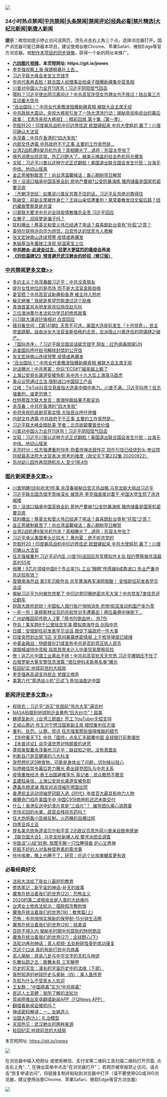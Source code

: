 ![](https://raw.githubusercontent.com/fqnews/bnews/master/64photo/fqnews-qr.jpg)

<div id="tt">
<h3>24小时热点禁闻|<a href="#%E4%B8%AD%E5%85%B1%E7%A6%81%E9%97%BB%E6%9B%B4%E5%A4%9A%E6%96%87%E7%AB%A0">中共禁闻</a>|<a href="#%E5%9B%BE%E7%89%87%E6%96%B0%E9%97%BB%E6%9B%B4%E5%A4%9A%E6%96%87%E7%AB%A0">头条禁闻</a>|<a href="#%E6%96%B0%E9%97%BB%E8%AF%84%E8%AE%BA%E6%9B%B4%E5%A4%9A%E6%96%87%E7%AB%A0">禁闻评论|<a href="#%E5%BF%85%E7%9C%8B%E7%BB%8F%E5%85%B8%E5%A5%BD%E6%96%87">经典必看|<a href="/video.md#%E7%A6%81%E7%89%87%E7%B2%BE%E9%80%89">禁片精选</a>|<a href="https://github.com/fqnews/djy/blob/master/gb/nf1351518.md#1">大纪元新闻</a>|<a href="https://github.com/fqnews/ntdtv/blob/master/gb/prog204.md#1">新唐人新闻</a></h3>
<div><b>提示：</b>微信如提示停止访问该网页，须先点击右上角三个点，选择浏览器打开。国产浏览器可能已屏蔽本项目，建议使用谷歌Chrome、苹果Safari、微软Edge等官方浏览器。或<a href="https://github.com/fqnews/bnews/blob/master/%E5%88%B6%E4%BD%9Cgit%E7%A6%81%E9%97%BB%E9%95%9C%E5%83%8F.md">制作本项目的同步镜像</a>，获得一个新的网址来推广。</div>
<ul>
<li><b><a href="http://d1.bdrive.tk/64.mp4" target="_blank">六四图片视频</a>，本页短网址: https://git.io/jnews</b></li>
<li><a href="/cnnews/20200923/1401317.md">李克强视察上海 保镖粗暴扑上去…</a></li>
<li><a href="/cnnews/20200923/1401356.md">习近平联大峰会发言又念错字</a></li>
<li><a href="/worldnews/20200923/1401314.md">中共代表再丢脸！联合国人权理事会拍桌子阻曝新疆集中营真相</a></li>
<li><a href="/cbnews/20200923/1401303.md">川普对中国火力全开11连骂！习近平阴阳怪气回击</a></li>
<li><a href="/cnnews/20200922/1401225.md">喂料？习近平使出阴沉离间计？中共高官连侄女外甥女也不放过！陆台美三方互动重大信号</a></li>
<li><a href="/cbnews/20200923/1401581.md">“丑出国际！” 中共女代表撒泼阻曝新疆真相 被联大会主席无视</a></li>
<li><a href="/bannedvideo/20200923/1401443.md">中共政局大震动，央视大裤衩引发了一场大清洗行动｜揭秘央视电视台的幕后故事｜【清洗央视大裤衩】｜精彩回放 第十集（第一季）</a></li>
<li><a href="/topimagenews/20200923/1401252.md">完胜歼20！印度飙风战机中印边界炫武 欧盟硬起来 中共大使尴尬 赢了！川普可确认大法官</a></li>
<li><a href="/cbnews/20200923/1401544.md">余茂春：中共在香港的“四大失败”</a></li>
<li><a href="/cbnews/20200923/1401445.md">内部文件透露 中共政府不干正事 主要的工作竟然是...</a></li>
<li><a href="/topimagenews/20200923/1401565.md">台湾2战机遭6架共机包夹？真相曝光了…退将：形容太夸张了</a></li>
<li><a href="/bannedvideo/20200923/1401657.md">境外消费出现异常，外汇问题大了，被美元掩盖的社会危机将总爆发</a></li>
<li><a href="/cbnews/20200923/1401433.md">文昭：习近平川普以这种方式正式翻脸！美国退出联合国会发生什麽；台海无中线、地动山摇来</a></li>
<li><a href="/topimagenews/20200923/1401580.md">金正恩被制裁苦了！向台湾温馨喊话：衷心期盼早日解禁</a></li>
<li><a href="/topimagenews/20200923/1401751.md">惊！没进口轴承中国高铁全趴 房地产要崩?公安防暴演练 猪肉储备是国家机密要见底</a></li>
<li><a href="/ssgc/20200923/1401350.md">〖兲朝浮世绘〗如果说川普反共靠不住的话，习近平反共绝对靠得住</a></li>
<li><a href="/bannedvideo/20200923/1401364.md">陈破空：前副主席被炸身亡？王岐山亲信遭重判！某常委散发旧文留后路？纽约藏裔警察竟是共谍</a></li>
<li><a href="/comments/20200923/1401325.md">川普联大要求中共对全球疫情散播负全责 习近平回应</a></li>
<li><a href="/comments/20200923/1401339.md">左撇子：阎丽梦是骗子吗？</a></li>
<li><a href="/topimagenews/20200923/1401662.md">猛料曝出！蔡英文和菅义伟已经通了电话？森喜朗赴台竟有“托孤”之意？</a></li>
<li><a href="/headline/20200923/1401281.md">英特尔获特许向华为供货，白宫传达的信息令人费解</a></li>
<li><a href="/cbnews/20200923/1401601.md">张文宏钟南山连续预警 疫情或再爆发</a></li>
<li><a href="/cnnews/20200923/1401674.md">朱镕基当年重挫江泽民 挺温家宝上位</a></li>
<li><b><a href="/comments/20200211/1275071.md" target="_blank">中共肺炎-此波会过去，但更大更猛烈的瘟疫会再来</a></b></li>
<li><b><a href="/comments/20200207/1272816.md" target="_blank">《刘伯温碑记》预言避开武汉肺炎的妙招（修订版）</a></b></li>
</ul>
</div>

<div class="catlist">
<h3><a href="/cbnews/" target="_blank">中共禁闻</a><span><a href="/cbnews/" target="_blank" rel="nofollow">更多文章>></a></span></h3>
<ul>
<li><a href="/cbnews/20200923/1401881.md" target="_blank">多边主义？余茂春酸习近平：中共没真朋友</a></li>
<li><a href="/cbnews/20200923/1401749.md" target="_blank">提升女性地位的是市场 而不是大法官金斯伯格</a></li>
<li><a href="/cbnews/20200923/1401752.md" target="_blank">耍官腔？中共高官谈新疆和香港 被主持人怒呛</a></li>
<li><a href="/cbnews/20200923/1401700.md" target="_blank">躲灾避难 ” 我就是希望您能渡过这个劫难</a></li>
<li><a href="/cbnews/20200923/1401684.md" target="_blank">青海首富肖永明发家背后隐现赵乐际</a></li>
<li><a href="/cbnews/20200923/1401654.md" target="_blank">三位澳洲墨尔本法轮功学员的修炼故事</a></li>
<li><a href="/cbnews/20200923/1401663.md" target="_blank">川习联大演讲针锋相对 白宫回应</a></li>
<li><a href="/cbnews/20200923/1401660.md" target="_blank">薇羽看世间：【第141期】天意不可违，美国大选提前发生「十月惊奇」，民主党直跳脚。自由派女大法官金斯伯格的去世，左派阻止川普连任的阴谋随之破产。</a></li>
<li><a href="/cbnews/20200923/1401630.md" target="_blank">「国际赤序」？习近平联合国谈话疑念错字 网友：红色病毒绑架UN</a></li>
<li><a href="/cbnews/20200923/1401598.md" target="_blank">追查国际呼吁脸书解除封禁的公开信</a></li>
<li><a href="/cbnews/20200923/1401601.md" target="_blank">张文宏钟南山连续预警 疫情或再爆发</a></li>
<li><a href="/cbnews/20200923/1401581.md" target="_blank">“丑出国际！” 中共女代表撒泼阻曝新疆真相 被联大会主席无视</a></li>
<li><a href="/cbnews/20200923/1401571.md" target="_blank">对话曝光！中共黑客：你玩“ECS#1”越来越上瘾了</a></li>
<li><a href="/cbnews/20200923/1401570.md" target="_blank">上海公安局长龚道安被免职 系中共十九大后上海落马首虎</a></li>
<li><a href="/cbnews/20200923/1401569.md" target="_blank">美众议院通过立法 限制进口中国奴工产品</a></li>
<li><a href="/cbnews/20200923/1401564.md" target="_blank">江峰：TikTok抖音交易直指大选美中暗中角力，川普不满，习近平叫停？任志强重刑，谁更恐惧？</a></li>
<li><a href="/cbnews/20200923/1401545.md" target="_blank">杜特蒂首次联大发言：南海仲裁结果不能妥协</a></li>
<li><a href="/cbnews/20200923/1401544.md" target="_blank">余茂春：中共在香港的“四大失败”</a></li>
<li><a href="/cbnews/20200923/1401502.md" target="_blank">中共央视抗疫剧背离实情 大陆民众呼吁停播</a></li>
<li><a href="/cbnews/20200923/1401445.md" target="_blank">内部文件透露 中共政府不干正事 主要的工作竟然是&#8230;</a></li>
<li><a href="/cbnews/20200923/1401444.md" target="_blank">习近平联大峰会暗批美 学者：北京欲颠覆普世价值</a></li>
<li><a href="/cbnews/20200923/1401303.md" target="_blank">川普对中国火力全开11连骂！习近平阴阳怪气回击</a></li>
<li><a href="/cbnews/20200923/1401433.md" target="_blank">文昭：习近平川普以这种方式正式翻脸！美国退出联合国会发生什麽；台海无中线、地动山摇来</a></li>
<li><a href="/cbnews/20200923/1401388.md" target="_blank">天亮时分：任志强遭重判18年;抱着炸弹击鼓传花,现在引信已经烧到头;参议院将就最高法院大法官表决;思考的维度（政论天下第232集 20200922）</a></li>
<li><a href="/cbnews/20200923/1401375.md" target="_blank">苏州幼儿园外再现随机杀人 至少1死4伤</a></li>

</ul>
</div>
<div class="catlist">
<h3><a href="/topimagenews/" target="_blank">图片新闻</a><span><a href="/topimagenews/" target="_blank" rel="nofollow">更多文章>></a></span></h3>
<ul>
<li><a href="/topimagenews/20200923/1401840.md" target="_blank">川普明确1目标祈求1件事 余茂春揭秘白宫灭共战略 马克龙联大挑战习近平</a></li>
<li><a href="/topimagenews/20200923/1401819.md" target="_blank">习近平联合国念错字意味深长 被禁声 李克强直接对着干 中国大学生怒了连连喊楼</a></li>
<li><a href="/topimagenews/20200923/1401751.md" target="_blank">惊！没进口轴承中国高铁全趴 房地产要崩?公安防暴演练 猪肉储备是国家机密要见底</a></li>
<li><a href="/topimagenews/20200923/1401662.md" target="_blank">猛料曝出！蔡英文和菅义伟已经通了电话？森喜朗赴台竟有“托孤”之意？</a></li>
<li><a href="/topimagenews/20200923/1401580.md" target="_blank">金正恩被制裁苦了！向台湾温馨喊话：衷心期盼早日解禁</a></li>
<li><a href="/topimagenews/20200923/1401565.md" target="_blank">台湾2战机遭6架共机包夹？真相曝光了…退将：形容太夸张了</a></li>
<li><a href="/topimagenews/20200923/1401543.md" target="_blank">习近平承认美国拳头比较大？ 黄创夏：绝不听共党的</a></li>
<li><a href="/topimagenews/20200923/1401252.md" target="_blank">完胜歼20！印度飙风战机中印边界炫武 欧盟硬起来 中共大使尴尬 赢了！川普可确认大法官</a></li>
<li><a href="/topimagenews/20200922/1401161.md" target="_blank">任志强被重判 习近平迎内乱 川普1句话回应共军模拟炸关岛 纽约警察做共谍最高判55年</a></li>
<li><a href="/topimagenews/20200922/1401088.md" target="_blank">弱爆！9芯片领域中国6个市占率1% 工业&#8221;眼睛&#8221;传感器8成靠进口 失业严重中共这招有效？</a></li>
<li><a href="/topimagenews/20200921/1400580.md" target="_blank">震慑南海开战 美3军沉舰夺岛 共军黄海再军演网狠酸！ 安倍卸任前发表罕见谈话</a></li>
<li><a href="/topimagenews/20200921/1400557.md" target="_blank">揭秘习近平为何被忽悠晕了 中印边界印曝绝密共军大哭？中共禁发7类信息评论翻车</a></li>
<li><a href="/topimagenews/20200921/1400488.md" target="_blank">财政大跌抢民财！中国私人银行账户悄悄消失 悲惨!航空发动机国产率为零</a></li>
<li><a href="/topimagenews/20200921/1400362.md" target="_blank">一死一伤！美穆斯林议员的共和党对手遭袭击！两位幕僚中弹倒下…</a></li>
<li><a href="/topimagenews/20200921/1400305.md" target="_blank">广州幼稚园前传砍人 2童「揹书包倒血地」 共7伤</a></li>
<li><a href="/topimagenews/20200921/1400260.md" target="_blank">夺岛！美军跨8千公里陆空军演 模拟南海夺岛 剑指中共</a></li>
<li><a href="/topimagenews/20200921/1400225.md" target="_blank">日媒：安倍卸任前发表罕见谈话 敦促下届政府一件大事</a></li>
<li><a href="/topimagenews/20200921/1400202.md" target="_blank">印度突然划出禁飞区 无意间暴露绝密情报 上千枚导弹或已就绪</a></li>
<li><a href="/topimagenews/20200921/1400130.md" target="_blank">中美金融战：特朗普9/21或宣布中共是否刻意压低人民币</a></li>
<li><a href="/topimagenews/20200921/1400129.md" target="_blank">瑞银喊减持中资股 指其昂贵未计入中美贸易摩擦风险</a></li>
<li><a href="/topimagenews/20200920/1400010.md" target="_blank">惨！非芯片中国工业离此不转！中共前高官批天天忽悠 习近平爆锅压不住了</a></li>
<li><a href="/topimagenews/20200920/1399866.md" target="_blank">白俄罗斯大量军警信息泄露 “塔拉伊科夫斯基名单”曝光</a></li>
<li><a href="/comments/20200920/582873.md" target="_blank">轮回纪实:地球前世的大结局</a></li>
<li><a href="/topimagenews/20200920/1399813.md" target="_blank">李克强再高调支持民企 党媒又噤声</a></li>
<li><a href="/topimagenews/20200920/1399728.md" target="_blank">美第六代“穿透战斗机”已试飞 免加油直达中国</a></li>

</ul>
</div>
<div class="catlist">
<h3><a href="/comments/" target="_blank">新闻评论</a><span><a href="/comments/" target="_blank" rel="nofollow">更多文章>></a></span></h3>
<ul>
<li><a href="/comments/20200923/1401880.md" target="_blank">程晓农：习近平“消灭”贫困前“骂共大军”遍农村</a></li>
<li><a href="/comments/20200923/1401850.md" target="_blank">NASA拍摄到地球附近金黄色“巨大纱巾”！超美</a></li>
<li><a href="/comments/20200923/1401822.md" target="_blank">魏德圣新片《台湾三部曲》开工 YouTuber无偿支持</a></li>
<li><a href="/comments/20200923/1401814.md" target="_blank">王岐山靠边 传王沪宁想当国家副主席 暗控重判任志强</a></li>
<li><a href="/comments/20200923/1401813.md" target="_blank">重判、处罚、认罪、禁评 任志强案那些值得推敲的细节</a></li>
<li><a href="/comments/20200923/1401810.md" target="_blank">【华府看天下】中共「国师」点名汇丰颠覆中国 全球银行前景堪忧</a></li>
<li><a href="/comments/20200923/1401787.md" target="_blank">【未普评论】谈华语世界对特朗普的迷思</a></li>
<li><a href="/comments/20200923/1401775.md" target="_blank">蓬佩奥智囊余茂春呛习近平：缺自知之明，没有真盟友</a></li>
<li><a href="/comments/20200923/1401774.md" target="_blank">判断自己是否健康的八大标准</a></li>
<li><a href="/comments/20200923/1401773.md" target="_blank">突然想吃这5种食物，可能是身体出了问题，切勿掉以轻心</a></li>
<li><a href="/comments/20200923/1401730.md" target="_blank">叫停微信禁令幕后势力曝光 牵出拜登团队与中共关系</a></li>
<li><a href="/comments/20200923/1401719.md" target="_blank">疫情重挫经济 泰王出国避难享乐 英记者：民众敢怒不敢言</a></li>
<li><a href="/comments/20200923/1401705.md" target="_blank">孟建柱亲信、上海公安局长龚道安被免职</a></li>
<li><a href="/comments/20200923/1401704.md" target="_blank">遭毒杀掀波澜 俄反对派领袖在德国出院</a></li>
<li><a href="/comments/20200923/1401703.md" target="_blank">香港民主运动领袖罗冠聪入选《时代》年度百大最具影响力人物</a></li>
<li><a href="/comments/20200923/1401692.md" target="_blank">被曝命门掐在美国手中 中国C919商用机迟迟未能交付</a></li>
<li><a href="/comments/20200923/1401691.md" target="_blank">什么！香港反送中纪录片竟是“三级片”？  编导团队痛心讲原委</a></li>
<li><a href="/comments/20200923/1401678.md" target="_blank">市场买回的水果、蔬菜会残存农药吗？</a></li>
<li><a href="/comments/20200923/1401677.md" target="_blank">任大炮炮轰小丑被反制，火药桶的自爆过程</a></li>
<li><a href="/comments/20200923/1401676.md" target="_blank">四季豆炖土豆</a></li>
<li><a href="/comments/20200923/1401653.md" target="_blank">提名美总统角逐诺贝尔和平奖 2北欧议员意外获川普亲自致电感谢</a></li>
<li><a href="/comments/20200923/1401610.md" target="_blank">【联合国大会】 马克龙批新疆人权 要求派团去调查</a></li>
<li><a href="/comments/20200923/1401588.md" target="_blank">中医谈“心经”妙用: 按摩手腕一穴位睡得香 护心又养神</a></li>
<li><a href="/comments/20200923/1401587.md" target="_blank">肝脏不好的人对各种营养素的需求量</a></li>
<li><a href="/comments/20200923/1401586.md" target="_blank">咔咔咳嗽，晚上也睡不了，研究：吃这个比咳嗽糖浆更有效</a></li>

</ul>
</div>

<div class="catlist">
<h3>必看经典好文</h3>
<ul>
<li><a href="/cbnews/20200516/1329218.md" target="_blank">法轮大法给了我女儿最好的教育</a></li>
<li><a href="/comments/20190418/1115565.md" target="_blank">修炼笔记：新宇宙的神话-补天的故事</a></li>
<li><a href="/comments/20180804/981524.md" target="_blank">魔鬼在统治着我们的世界(22)：恐怖主义</a></li>
<li><a href="/comments/20200712/1359432.md" target="_blank">2020的第二波瘟疫会是人类的大劫难吗</a></li>
<li><a href="/cbnews/20200610/1342772.md" target="_blank">台湾女士修炼法轮功：摆脱假宗教附体</a></li>
<li><a href="/topimagenews/20180701/965109.md" target="_blank">魔鬼在统治着我们的世界(18)：教育篇(上)</a></li>
<li><a href="/baitai/20200711/1359005.md" target="_blank">恐怖：中共悄悄实施新的保甲制-15分钟生活圈</a></li>
<li><a href="/comments/20181228/1054609.md" target="_blank">魔鬼在统治着我们的世界(28)：结束语</a></li>
<li><a href="/lifebaike/20200711/1358994.md" target="_blank">百姓不得入内 揭秘毛时期中共腐败的特供商店</a></li>
<li><a href="/comments/20181224/1052333.md" target="_blank">魔鬼在统治着我们的世界(27)：全球野心(下)</a></li>
<li><a href="/comments/20190516/1128964.md" target="_blank">法轮功再创神话：真人视频-五处粉碎性骨折炼功康复</a></li>
<li><a href="/comments/20200707/1357090.md" target="_blank">念这个口诀 真的有助打败中共病毒</a></li>
<li><a href="/aomi/history/20170924/831575.md" target="_blank">高人揭秘：周易八卦与中华文字的天机与神迹</a></li>
<li><a href="/tculture/20170715/791820.md" target="_blank">乐舞仙踪之五：歌舞未竟 三军解甲</a></li>
<li><a href="/tculture/20121025/73066.md" target="_blank">历史的天空：漫长的宇宙历史中的法缘（下部）</a></li>
<li><a href="/tculture/xiulian/20170729/799172.md" target="_blank">我所知道的地球历史与奥秘（四）：美人鱼传奇</a></li>
<li><a href="/comments/20200620/1346848.md" target="_blank">先知为什么不受家乡人欢迎</a></li>
<li><a href="/comments/20200318/1295755.md" target="_blank">王友群：“中国病毒”实为“中共病毒”</a></li>
<li><a href="/ccpdope/20200729/1369047.md" target="_blank">民运人士高健：我所了解的法轮功</a></li>
<li><a href="/comments/20200503/1322531.md" target="_blank">禁闻网推出安卓翻墙新闻APP（FQNews APP）</a></li>
<li><a href="/fanqiang/20200616/1345793.md" target="_blank">翻墙看新闻会被抓吗？</a></li>
<li><a href="/comments/20200609/1342224.md" target="_blank">神话密码解译：一、女娲造人</a></li>
<li><a href="/cbnews/20180315/914943.md" target="_blank">治国大道(九)：礼治模型</a></li>
<li><a href="/comments/20200816/1381123.md" target="_blank">天目所见：武汉肺炎的两种来源</a></li>
<li><a href="/comments/20200920/582873.md" target="_blank">轮回纪实:地球前世的大结局</a></li>

</ul>
</div>

本页短网址: https://git.io/jnews

![](https://raw.githubusercontent.com/fqnews/bnews/master/64photo/fqnews-qr.jpg)

在浏览器中输入短网址 或使用微信、支付宝等二维码工具扫描二维码打开页面, 点击右上角"...", 在弹出菜单中点击“在浏览器打开”； 若网页被举报禁止访问，请点击“恢复申请访问”，将链接复制并粘贴到浏览器中打开（请不要使用QQ或360浏览器，建议使用谷歌Chrome、苹果Safari、微软Edge等官方浏览器）

![](https://raw.githubusercontent.com/fqnews/bnews/master/64photo/wx.jpg)